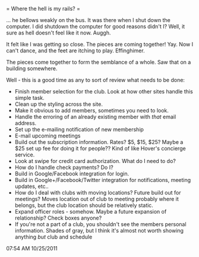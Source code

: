 = Where the hell is my rails? =


... he bellows weakly on the bus.  It was there when I shut down the computer.  I did shutdown the computer for good reasons didn't I?  Well, it sure as hell doesn't feel like it now.  Auggh. 

It felt like I was getting so close.  The pieces are coming together!  Yay.  Now I can't dance, and the feet are itching to play.  Effinghimer.

The pieces come together to form the semblance of a whole.  Saw that on a building somewhere.

Well - this is a good time as any to sort of review what needs to be done:

* Finish member selection for the club.  Look at how other sites handle this simple task.
* Clean up the styling across the site.  
* Make it obvious to add members, sometimes you need to look. 
* Handle the erroring of an already existing member with _that_ email address. 
* Set up the e-mailing notification of new membership
* E-mail upcoming meetings
* Build out the subscription information.  Rates? $5, $15, $25?  Maybe a $25 set up fee for doing it for people?? Kind of like Hover's concierge service.
* Look at swipe for credit card authorization.  What do I need to do?
* How do I handle check payments?  Do I?
* Build in Google/Facebook integration for login.
* Build in Google+/Facebook/Twitter integration for notifications, meeting updates, etc..
* How do I deal with clubs with moving locations?  Future build out for meetings?  Moves location out of club to meeting probably where it belongs, but the club location should be relatively static. 
* Expand officer roles - somehow.   Maybe a future expansion of relationship?  Check boxes anyone?
* If you're not a part of a club, you shouldn't see the members personal information. Shades of gray, but I think it's almost not worth showing anything _but_ club and schedule 


07:54 AM 10/25/2011
